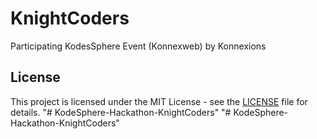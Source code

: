 # KnightCoders
Participating KodesSphere Event (Konnexweb) by Konnexions




## License
This project is licensed under the MIT License - see the [LICENSE](LICENSE) file for details.
"# KodeSphere-Hackathon-KnightCoders" 
"# KodeSphere-Hackathon-KnightCoders" 
